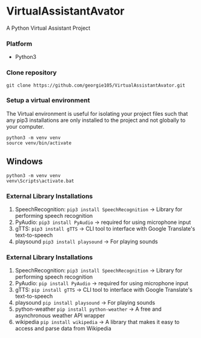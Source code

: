 # VirtualAssistantAvator

A Python Virtual Assistant Project

### Platform

- Python3

### Clone repository

```
git clone https://github.com/georgie105/VirtualAssistantAvator.git
```

### Setup a virtual environment

The Virtual environment is useful for isolating your project files such that any pip3 installations
are only installed to the project and not globally to your computer.

```
python3 -m venv venv
source venv/bin/activate
```

## Windows

```
python3 -m venv venv
venv\Scripts\activate.bat
```

### External Library Installations

1. SpeechRecognition: `pip3 install SpeechRecognition` -> Library for performing speech recognition
2. PyAudio: `pip3 install PyAudio` -> required for using microphone input
3. gTTS: `pip3 install gTTS` -> CLI tool to interface with Google Translate's text-to-speech
4. playsound `pip3 install playsound` -> For playing sounds

### External Library Installations

1. SpeechRecognition: `pip3 install SpeechRecognition` -> Library for performing speech recognition
2. PyAudio: `pip install PyAudio` -> required for using microphone input
3. gTTS: `pip install gTTS` -> CLI tool to interface with Google Translate's text-to-speech
4. playsound `pip install playsound` -> For playing sounds
5. python-weather `pip install python-weather` -> A free and asynchronous weather API wrapper
6. wikipedia `pip install wikipedia` -> A library that makes it easy to access and parse data from Wikipedia

